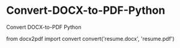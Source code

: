 # Convert-DOCX-to-PDF-Python
Convert DOCX-to-PDF Python

from docx2pdf import convert
convert('resume.docx', 'resume.pdf')

